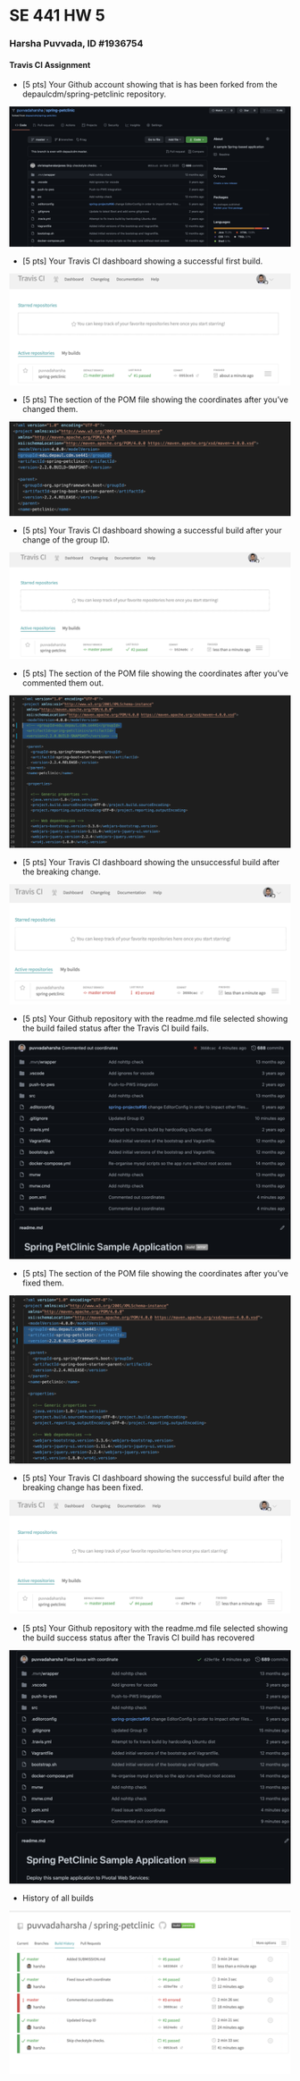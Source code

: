 # SE 441 HW 5
### Harsha Puvvada, ID #1936754
#### Travis CI Assignment

- [5 pts] Your Github account showing that is has been forked from the depaulcdm/spring-petclinic repository.
  
![Forked Repo](figures/Q1.png)

- [5 pts] Your Travis CI dashboard showing a successful first build.
  
![Succussful First Build](figures/Q2.png)

- [5 pts] The section of the POM file showing the coordinates after you’ve changed them.
  
![Modifying POM file to new group ID](figures/Q3.png)

- [5 pts] Your Travis CI dashboard showing a successful build after your change of the group ID.
  
![Successful build after changing Group ID](figures/Q4.png)

- [5 pts] The section of the POM file showing the coordinates after you’ve commented them out.
  
![commenting coordinates in POM file](figures/Q5.png)

- [5 pts] Your Travis CI dashboard showing the unsuccessful build after the breaking change.
  
![Unsuccessful build after commenting coordinates out](figures/Q6.png)

- [5 pts] Your Github repository with the readme.md file selected showing the build failed status after the Travis CI build fails.
  
![failed build status as seen on readme.md](figures/Q7.png)

- [5 pts] The section of the POM file showing the coordinates after you’ve fixed them.
  
![fixing pom file](figures/Q8.png)

- [5 pts] Your Travis CI dashboard showing the successful build after the breaking change has been fixed.
  
![successful build after fix](figures/Q9.png)

- [5 pts] Your Github repository with the readme.md file selected showing the build success status after the Travis CI build has recovered
  
![Successful build status as seen on readme.md after fix](figures/Q10.png)

- History of all builds
  
![History of all the builds and commits](figures/history.png)